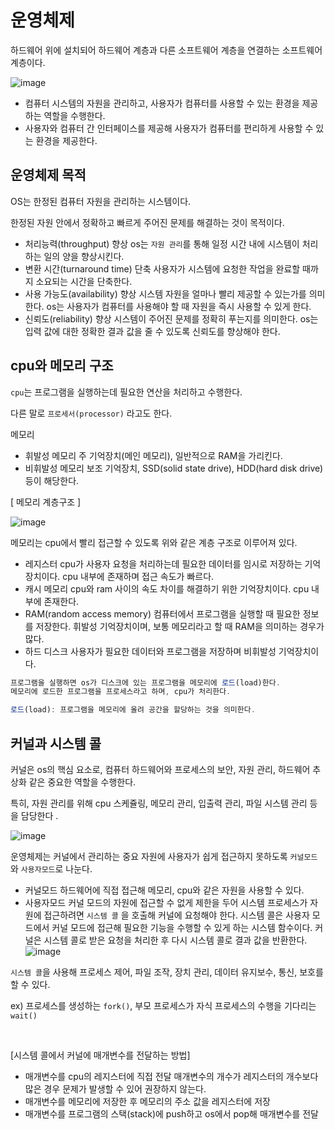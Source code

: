 # 운영체제

하드웨어 위에 설치되어 하드웨어 계층과 다른 소프트웨어 계층을 연결하는 소프트웨어 계층이다.

![image](https://github.com/H-sooyeon/TIL/assets/56586470/a4b1fae2-760e-4325-9888-439d287a3e21)


- 컴퓨터 시스템의 자원을 관리하고, 사용자가 컴퓨터를 사용할 수 있는 환경을 제공하는 역할을 수행한다.
- 사용자와 컴퓨터 간 인터페이스를 제공해 사용자가 컴퓨터를 편리하게 사용할 수 있는 환경을 제공한다.

## 운영체제 목적

OS는 한정된 컴퓨터 자원을 관리하는 시스템이다.

한정된 자원 안에서 정확하고 빠르게 주어진 문제를 해결하는 것이 목적이다.

- 처리능력(throughput) 향상
  os는 `자원 관리`를 통해 일정 시간 내에 시스템이 처리하는 일의 양을 향상시킨다.
- 변환 시간(turnaround time) 단축
  사용자가 시스템에 요청한 작업을 완료할 때까지 소요되는 시간을 단축한다.
- 사용 가능도(availability) 향상
  시스템 자원을 얼마나 빨리 제공할 수 있는가를 의미한다.
  os는 사용자가 컴퓨터를 사용해야 할 때 자원을 즉시 사용할 수 있게 한다.
- 신뢰도(reliability) 향상
  시스템이 주어진 문제를 정확히 푸는지를 의미한다.
  os는 입력 값에 대한 정확한 결과 값을 줄 수 있도록 신뢰도를 향상해야 한다.

## cpu와 메모리 구조

`cpu`는 프로그램을 실행하는데 필요한 연산을 처리하고 수행한다.

다른 말로 `프로세서(processor)` 라고도 한다.

메모리

- 휘발성 메모리
  주 기억장치(메인 메모리), 일반적으로 RAM을 가리킨다.
- 비휘발성 메모리
  보조 기억장치, SSD(solid state drive), HDD(hard disk drive)등이 해당한다.

[ 메모리 계층구조 ]

![image](https://github.com/H-sooyeon/TIL/assets/56586470/80a00485-f661-4bb3-bc58-f19721a75315)


메모리는 cpu에서 빨리 접근할 수 있도록 위와 같은 계층 구조로 이루어져 있다.

- 레지스터
  cpu가 사용자 요청을 처리하는데 필요한 데이터를 임시로 저장하는 기억장치이다.
  cpu 내부에 존재하며 접근 속도가 빠르다.
- 캐시 메모리
  cpu와 ram 사이의 속도 차이를 해결하기 위한 기억장치이다.
  cpu 내부에 존재한다.
- RAM(random access memory)
  컴퓨터에서 프로그램을 실행할 때 필요한 정보를 저장한다.
  휘발성 기억장치이며, 보통 메모리라고 할 때 RAM을 의미하는 경우가 많다.
- 하드 디스크
  사용자가 필요한 데이터와 프로그램을 저장하며 비휘발성 기억장치이다.

```jsx
프로그램을 실행하면 os가 디스크에 있는 프로그램을 메모리에 로드(load)한다.
메모리에 로드한 프로그램을 프로세스라고 하며, cpu가 처리한다.

로드(load): 프로그램을 메모리에 올려 공간을 할당하는 것을 의미한다.
```

## 커널과 시스템 콜

커널은 os의 핵심 요소로, 컴퓨터 하드웨어와 프로세스의 보안, 자원 관리, 하드웨어 추상화 같은 중요한 역할을 수행한다.

특히, 자원 관리를 위해 cpu 스케쥴링, 메모리 관리, 입출력 관리, 파일 시스템 관리 등을 담당한다 .

![image](https://github.com/H-sooyeon/TIL/assets/56586470/52c24684-01fd-4228-8459-c0bb7053bd54)


운영체제는 커널에서 관리하는 중요 자원에 사용자가 쉽게 접근하지 못하도록 `커널모드`와 `사용자모드`로 나눈다.

- 커널모드
  하드웨어에 직접 접근해 메모리, cpu와 같은 자원을 사용할 수 있다.
- 사용자모드
  커널 모드의 자원에 접근할 수 없게 제한을 두어 시스템 프로세스가 자원에 접근하려면 `시스템 콜` 을 호출해 커널에 요청해야 한다.
  시스템 콜은 사용자 모드에서 커널 모드에 접근해 필요한 기능을 수행할 수 있게 하는 시스템 함수이다.
  커널은 시스템 콜로 받은 요청을 처리한 후 다시 시스템 콜로 결과 값을 반환한다.
  ![image](https://github.com/H-sooyeon/TIL/assets/56586470/6288263a-1b5b-4670-9dd6-9f62243f6d56)


`시스템 콜`을 사용해 프로세스 제어, 파일 조작, 장치 관리, 데이터 유지보수, 통신, 보호를 할 수 있다.

ex) 프로세스를 생성하는 `fork()`, 부모 프로세스가 자식 프로세스의 수행을 기다리는 `wait()`

<br>

[시스템 콜에서 커널에 매개변수를 전달하는 방법]

- 매개변수를 cpu의 레지스터에 직접 전달
  매개변수의 개수가 레지스터의 개수보다 많은 경우 문제가 발생할 수 있어 권장하지 않는다.
- 매개변수를 메모리에 저장한 후 메모리의 주소 값을 레지스터에 저장
- 매개변수를 프로그램의 스택(stack)에 push하고 os에서 pop해 매개변수를 전달
